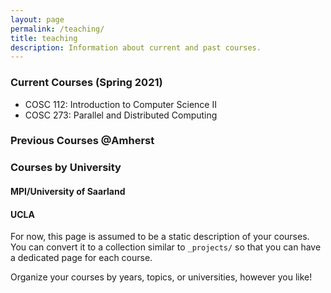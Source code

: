 ```yaml
---
layout: page
permalink: /teaching/
title: teaching
description: Information about current and past courses.
---
```


### Current Courses (Spring 2021)

- COSC 112: Introduction to Computer Science II
- COSC 273: Parallel and Distributed Computing

### Previous Courses @Amherst

### Courses by University

#### MPI/University of Saarland

#### UCLA

For now, this page is assumed to be a static description of your courses. You can convert it to a collection similar to `_projects/` so that you can have a dedicated page for each course.

Organize your courses by years, topics, or universities, however you like!
